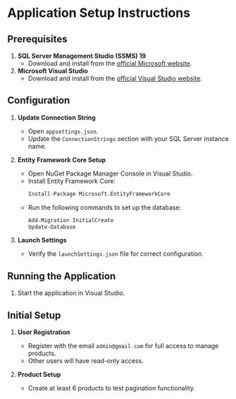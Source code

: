 # Application Setup Instructions

## Prerequisites

1. **SQL Server Management Studio (SSMS) 19**
   - Download and install from the [official Microsoft website](https://docs.microsoft.com/en-us/sql/ssms/download-sql-server-management-studio-ssms).
2. **Microsoft Visual Studio**
   - Download and install from the [official Visual Studio website](https://visualstudio.microsoft.com/).

## Configuration

1. **Update Connection String**

   - Open `appsettings.json`.
   - Update the `ConnectionStrings` section with your SQL Server instance name.

2. **Entity Framework Core Setup**

   - Open NuGet Package Manager Console in Visual Studio.
   - Install Entity Framework Core:
     ```bash
     Install-Package Microsoft.EntityFrameworkCore
     ```
   - Run the following commands to set up the database:
     ```bash
     Add-Migration InitialCreate
     Update-Database
     ```

3. **Launch Settings**
   - Verify the `launchSettings.json` file for correct configuration.

## Running the Application

1. Start the application in Visual Studio.

## Initial Setup

1. **User Registration**

   - Register with the email `admin@gmail.com` for full access to manage products.
   - Other users will have read-only access.

2. **Product Setup**
   - Create at least 6 products to test pagination functionality.

